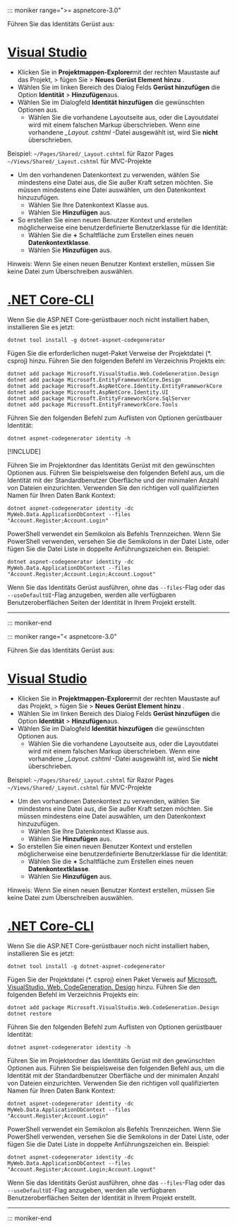 ::: moniker range=">= aspnetcore-3.0"

Führen Sie das Identitäts Gerüst aus:

# <a name="visual-studiotabvisual-studio"></a>[Visual Studio](#tab/visual-studio)

* Klicken Sie in **Projektmappen-Explorer**mit der rechten Maustaste auf das Projekt, > fügen Sie > **Neues Gerüst Element** **hinzu** .
* Wählen Sie im linken Bereich des Dialog Felds **Gerüst hinzufügen** die Option **Identität** > **Hinzufügen**aus.
* Wählen Sie im Dialogfeld **Identität hinzufügen** die gewünschten Optionen aus.
  * Wählen Sie die vorhandene Layoutseite aus, oder die Layoutdatei wird mit einem falschen Markup überschrieben. Wenn eine vorhandene *\_Layout. cshtml* -Datei ausgewählt ist, wird Sie **nicht** überschrieben.

 Beispiel: `~/Pages/Shared/_Layout.cshtml` für Razor Pages `~/Views/Shared/_Layout.cshtml` für MVC-Projekte
* Um den vorhandenen Datenkontext zu verwenden, wählen Sie mindestens eine Datei aus, die Sie außer Kraft setzen möchten. Sie müssen mindestens eine Datei auswählen, um den Datenkontext hinzuzufügen.
  * Wählen Sie Ihre Datenkontext Klasse aus.
  * Wählen Sie **Hinzufügen** aus.
* So erstellen Sie einen neuen Benutzer Kontext und erstellen möglicherweise eine benutzerdefinierte Benutzerklasse für die Identität:
  * Wählen Sie die **+** Schaltfläche zum Erstellen eines neuen **Datenkontextklasse**.
  * Wählen Sie **Hinzufügen** aus.

Hinweis: Wenn Sie einen neuen Benutzer Kontext erstellen, müssen Sie keine Datei zum Überschreiben auswählen.

# <a name="net-core-clitabnetcore-cli"></a>[.NET Core-CLI](#tab/netcore-cli)

Wenn Sie die ASP.NET Core-gerüstbauer noch nicht installiert haben, installieren Sie es jetzt:

```dotnetcli
dotnet tool install -g dotnet-aspnet-codegenerator
```

Fügen Sie die erforderlichen nuget-Paket Verweise der Projektdatei (\*. csproj) hinzu. Führen Sie den folgenden Befehl im Verzeichnis Projekts ein:

```dotnetcli
dotnet add package Microsoft.VisualStudio.Web.CodeGeneration.Design
dotnet add package Microsoft.EntityFrameworkCore.Design
dotnet add package Microsoft.AspNetCore.Identity.EntityFrameworkCore
dotnet add package Microsoft.AspNetCore.Identity.UI
dotnet add package Microsoft.EntityFrameworkCore.SqlServer
dotnet add package Microsoft.EntityFrameworkCore.Tools
```

Führen Sie den folgenden Befehl zum Auflisten von Optionen gerüstbauer Identität:

```dotnetcli
dotnet aspnet-codegenerator identity -h
```

[!INCLUDE[](~/includes/scaffoldTFM.md)]

Führen Sie im Projektordner das Identitäts Gerüst mit den gewünschten Optionen aus. Führen Sie beispielsweise den folgenden Befehl aus, um die Identität mit der Standardbenutzer Oberfläche und der minimalen Anzahl von Dateien einzurichten. Verwenden Sie den richtigen voll qualifizierten Namen für Ihren Daten Bank Kontext:

```dotnetcli
dotnet aspnet-codegenerator identity -dc MyWeb.Data.ApplicationDbContext --files "Account.Register;Account.Login"
```

PowerShell verwendet ein Semikolon als Befehls Trennzeichen. Wenn Sie PowerShell verwenden, versehen Sie die Semikolons in der Datei Liste, oder fügen Sie die Datei Liste in doppelte Anführungszeichen ein. Beispiel:

```dotnetcli
dotnet aspnet-codegenerator identity -dc MyWeb.Data.ApplicationDbContext --files "Account.Register;Account.Login;Account.Logout"
```

Wenn Sie das Identitäts Gerüst ausführen, ohne das `--files`-Flag oder das `--useDefaultUI`-Flag anzugeben, werden alle verfügbaren Benutzeroberflächen Seiten der Identität in Ihrem Projekt erstellt.

---

::: moniker-end

::: moniker range="< aspnetcore-3.0"

Führen Sie das Identitäts Gerüst aus:

# <a name="visual-studiotabvisual-studio"></a>[Visual Studio](#tab/visual-studio)

* Klicken Sie in **Projektmappen-Explorer**mit der rechten Maustaste auf das Projekt, > fügen Sie > **Neues Gerüst Element** **hinzu** .
* Wählen Sie im linken Bereich des Dialog Felds **Gerüst hinzufügen** die Option **Identität** > **Hinzufügen**aus.
* Wählen Sie im Dialogfeld **Identität hinzufügen** die gewünschten Optionen aus.
  * Wählen Sie die vorhandene Layoutseite aus, oder die Layoutdatei wird mit einem falschen Markup überschrieben. Wenn eine vorhandene *\_Layout. cshtml* -Datei ausgewählt ist, wird Sie **nicht** überschrieben.

 Beispiel: `~/Pages/Shared/_Layout.cshtml` für Razor Pages `~/Views/Shared/_Layout.cshtml` für MVC-Projekte
* Um den vorhandenen Datenkontext zu verwenden, wählen Sie mindestens eine Datei aus, die Sie außer Kraft setzen möchten. Sie müssen mindestens eine Datei auswählen, um den Datenkontext hinzuzufügen.
  * Wählen Sie Ihre Datenkontext Klasse aus.
  * Wählen Sie **Hinzufügen** aus.
* So erstellen Sie einen neuen Benutzer Kontext und erstellen möglicherweise eine benutzerdefinierte Benutzerklasse für die Identität:
  * Wählen Sie die **+** Schaltfläche zum Erstellen eines neuen **Datenkontextklasse**.
  * Wählen Sie **Hinzufügen** aus.

Hinweis: Wenn Sie einen neuen Benutzer Kontext erstellen, müssen Sie keine Datei zum Überschreiben auswählen.

# <a name="net-core-clitabnetcore-cli"></a>[.NET Core-CLI](#tab/netcore-cli)

Wenn Sie die ASP.NET Core-gerüstbauer noch nicht installiert haben, installieren Sie es jetzt:

```dotnetcli
dotnet tool install -g dotnet-aspnet-codegenerator
```

Fügen Sie der Projektdatei (\*. csproj) einen Paket Verweis auf [Microsoft. VisualStudio. Web. CodeGeneration. Design](https://www.nuget.org/packages/Microsoft.VisualStudio.Web.CodeGeneration.Design/) hinzu. Führen Sie den folgenden Befehl im Verzeichnis Projekts ein:

```dotnetcli
dotnet add package Microsoft.VisualStudio.Web.CodeGeneration.Design
dotnet restore
```

Führen Sie den folgenden Befehl zum Auflisten von Optionen gerüstbauer Identität:

```dotnetcli
dotnet aspnet-codegenerator identity -h
```

Führen Sie im Projektordner das Identitäts Gerüst mit den gewünschten Optionen aus. Führen Sie beispielsweise den folgenden Befehl aus, um die Identität mit der Standardbenutzer Oberfläche und der minimalen Anzahl von Dateien einzurichten. Verwenden Sie den richtigen voll qualifizierten Namen für Ihren Daten Bank Kontext:

```dotnetcli
dotnet aspnet-codegenerator identity -dc MyWeb.Data.ApplicationDbContext --files "Account.Register;Account.Login"
```

PowerShell verwendet ein Semikolon als Befehls Trennzeichen. Wenn Sie PowerShell verwenden, versehen Sie die Semikolons in der Datei Liste, oder fügen Sie die Datei Liste in doppelte Anführungszeichen ein. Beispiel:

```dotnetcli
dotnet aspnet-codegenerator identity -dc MyWeb.Data.ApplicationDbContext --files "Account.Register;Account.Login;Account.Logout"
```

Wenn Sie das Identitäts Gerüst ausführen, ohne das `--files`-Flag oder das `--useDefaultUI`-Flag anzugeben, werden alle verfügbaren Benutzeroberflächen Seiten der Identität in Ihrem Projekt erstellt.

---

::: moniker-end
